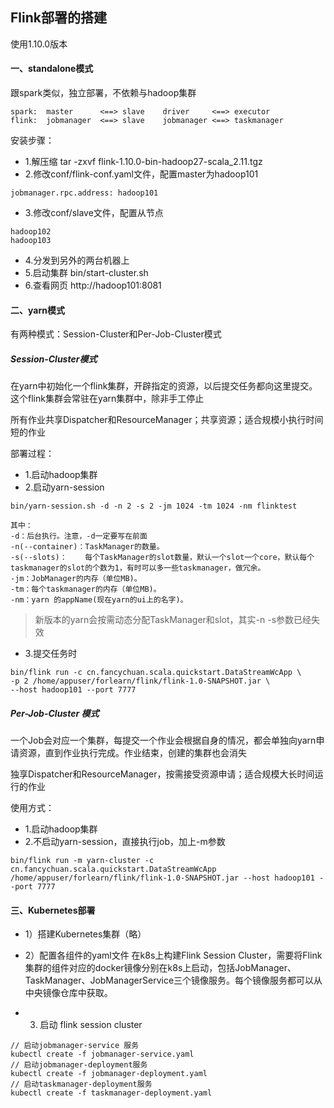 ## Flink部署的搭建
使用1.10.0版本
#### 一、standalone模式
跟spark类似，独立部署，不依赖与hadoop集群
```
spark:  master      <==> slave    driver     <==> executor
flink:  jobmanager  <==> slave    jobmanager <==> taskmanager
```
安装步骤：
- 1.解压缩 tar -zxvf flink-1.10.0-bin-hadoop27-scala_2.11.tgz 
- 2.修改conf/flink-conf.yaml文件，配置master为hadoop101
```
jobmanager.rpc.address: hadoop101
```
- 3.修改conf/slave文件，配置从节点
```
hadoop102
hadoop103
```
- 4.分发到另外的两台机器上
- 5.启动集群 bin/start-cluster.sh
- 6.查看网页 http://hadoop101:8081



#### 二、yarn模式
有两种模式：Session-Cluster和Per-Job-Cluster模式
##### Session-Cluster模式
在yarn中初始化一个flink集群，开辟指定的资源，以后提交任务都向这里提交。这个flink集群会常驻在yarn集群中，除非手工停止

所有作业共享Dispatcher和ResourceManager；共享资源；适合规模小执行时间短的作业

部署过程：
- 1.启动hadoop集群
- 2.启动yarn-session
```
bin/yarn-session.sh -d -n 2 -s 2 -jm 1024 -tm 1024 -nm flinktest 

其中：
-d：后台执行。注意，-d一定要写在前面
-n(--container)：TaskManager的数量。
-s(--slots)：	每个TaskManager的slot数量，默认一个slot一个core，默认每个taskmanager的slot的个数为1，有时可以多一些taskmanager，做冗余。
-jm：JobManager的内存（单位MB)。
-tm：每个taskmanager的内存（单位MB)。
-nm：yarn 的appName(现在yarn的ui上的名字)。 
```
> 新版本的yarn会按需动态分配TaskManager和slot，其实-n -s参数已经失效

- 3.提交任务时
```
bin/flink run -c cn.fancychuan.scala.quickstart.DataStreamWcApp \
-p 2 /home/appuser/forlearn/flink/flink-1.0-SNAPSHOT.jar \
--host hadoop101 --port 7777
```

##### Per-Job-Cluster 模式
一个Job会对应一个集群，每提交一个作业会根据自身的情况，都会单独向yarn申请资源，直到作业执行完成。作业结束，创建的集群也会消失

独享Dispatcher和ResourceManager，按需接受资源申请；适合规模大长时间运行的作业

使用方式：
- 1.启动hadoop集群
- 2.不启动yarn-session，直接执行job，加上-m参数
```
bin/flink run -m yarn-cluster -c cn.fancychuan.scala.quickstart.DataStreamWcApp /home/appuser/forlearn/flink/flink-1.0-SNAPSHOT.jar --host hadoop101 --port 7777
```

#### 三、Kubernetes部署

- 1）搭建Kubernetes集群（略）
- 2）配置各组件的yaml文件
在k8s上构建Flink Session Cluster，需要将Flink集群的组件对应的docker镜像分别在k8s上启动，包括JobManager、TaskManager、JobManagerService三个镜像服务。每个镜像服务都可以从中央镜像仓库中获取。

- 3) 启动 flink session cluster
```
// 启动jobmanager-service 服务
kubectl create -f jobmanager-service.yaml
// 启动jobmanager-deployment服务
kubectl create -f jobmanager-deployment.yaml
// 启动taskmanager-deployment服务
kubectl create -f taskmanager-deployment.yaml

```